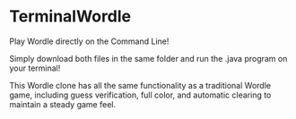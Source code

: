 # TerminalWordle
Play Wordle directly on the Command Line!

Simply download both files in the same folder and run the .java program on your terminal!

This Wordle clone has all the same functionality as a traditional Wordle game, including guess verification, full color, and automatic clearing to maintain a steady game feel.
